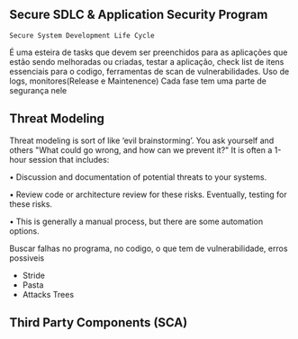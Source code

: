 ## Secure SDLC & Application Security Program
	Secure System Development Life Cycle

É uma esteira de tasks que devem ser preenchidos para as aplicações que estão sendo melhoradas ou criadas, testar a aplicação, check list de itens essenciais para o codigo, ferramentas de scan de vulnerabilidades.
Uso de logs, monitores(Release e Maintenence)
Cada fase tem uma parte de segurança nele

## Threat Modeling

Threat modeling is sort of like ‘evil brainstorming’. You ask yourself and others "What could go wrong, and how can we prevent it?" It is often a 1-hour session that includes:

• Discussion and documentation of potential threats to your systems.

• Review code or architecture review for these risks. Eventually, testing for these risks.

• This is generally a manual process, but there are some automation options.

Buscar falhas no programa, no codigo, o que tem de vulnerabilidade, erros possiveis
- Stride
- Pasta
- Attacks Trees

## Third Party Components (SCA)
